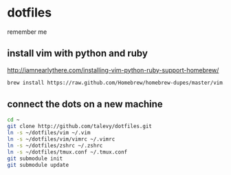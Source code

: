 dotfiles
========

remember me


install vim with python and ruby
--------------------------------
http://iamnearlythere.com/installing-vim-python-ruby-support-homebrew/
```bash
brew install https://raw.github.com/Homebrew/homebrew-dupes/master/vim.rb
``` 

connect the dots on a new machine
---------------------------------
```bash
cd ~
git clone http://github.com/talevy/dotfiles.git
ln -s ~/dotfiles/vim ~/.vim
ln -s ~/dotfiles/vim/vimrc ~/.vimrc
ln -s ~/dotfiles/zshrc ~/.zshrc
ln -s ~/dotfiles/tmux.conf ~/.tmux.conf
git submodule init
git submodule update
```
